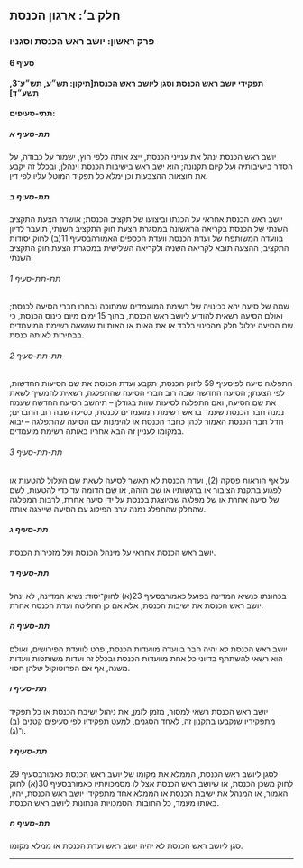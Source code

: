## חלק ב׳: ארגון הכנסת

### פרק ראשון: יושב ראש הכנסת וסגניו

#### סעיף 6

**תפקידי יושב ראש הכנסת וסגן ליושב ראש הכנסת[תיקון: תש״ע, תש״ע־3, תשע״ד]**



#### תתי-סעיפים:

##### תת-סעיף א

יושב ראש 
הכנסת ינהל את ענייני הכנסת, ייצג אותה כלפי חוץ, ישמור על כבודה, על הסדר 
בישיבותיה ועל קיום תקנונה; הוא ישב ראש בישיבות הכנסת וינהלן, ובכלל זה 
יקבע את תוצאות ההצבעות וכן ימלא כל תפקיד המוטל עליו לפי דין.

##### תת-סעיף ב

יושב ראש 
הכנסת אחראי על הכנתו וביצועו של תקציב הכנסת; אושרה הצעת התקציב השנתי של 
הכנסת בקריאה הראשונה במסגרת הצעת חוק התקציב השנתי, תועבר לדיון בוועדה 
המשותפת של ועדת הכנסת וועדת הכספים האמורהבסעיף 11(ב) לחוק יסודות התקציב; ההצעה תובא לקריאה השניה ולקריאה השלישית במסגרת הצעת חוק התקציב השנתי.

###### תת-תת-סעיף 1

שמה של סיעה יהא ככינויה של רשימת המועמדים שמתוכה נבחרו חברי הסיעה 
לכנסת; ואולם הסיעה רשאית להודיע ליושב ראש הכנסת, בתוך 15 ימים מיום כינוס
 הכנסת, כי שם הסיעה יכלול חלק מהכינוי בלבד או את האות או האותיות שנשאה 
רשימת המועמדים בבחירות לאותה כנסת.

###### תת-תת-סעיף 2

התפלגה סיעה לפיסעיף 59 לחוק הכנסת,
 תקבע ועדת הכנסת את שם הסיעות החדשות, לפי הצעתן; הסיעה החדשה שבה רוב 
חברי הסיעה שהתפלגה, רשאית להמשיך לשאת את שם הסיעה, ואם התפלגה לסיעות 
שוות בגודלן – תיחשב הסיעה החדשה שעמה נמנה חבר הכנסת שעמד בראש רשימת 
המועמדים לכנסת, כסיעה שבה רוב החברים; חדל חבר הכנסת האמור לכהן כחבר 
הכנסת או להימנות עם הסיעה שהתפלגה – יבוא במקומו לעניין זה הבא אחריו 
באותה רשימת מועמדים.

###### תת-תת-סעיף 3

על אף 
הוראות פסקה (2), ועדת הכנסת לא תאשר לסיעה לשאת שם העלול להטעות או לפגוע 
בתקנת הציבור או ברגשותיו או שם הזהה, או שם הדומה עד כדי להטעות, לשם של 
סיעה אחרת או של מפלגה שמיוצגת בכנסת על ידי סיעה אחרת, לרבות המפלגה שהחלק
 שהתפלג נמנה ערב הפילוג עם הסיעה שייצגה אותה.

##### תת-סעיף ג

יושב ראש הכנסת אחראי על מינהל הכנסת ועל מזכירות הכנסת.

##### תת-סעיף ד

בכהונתו כנשיא המדינה בפועל כאמורבסעיף 23(א) לחוק־יסוד: נשיא המדינה, לא ינהל יושב ראש הכנסת את ישיבות הכנסת, אלא אם כן החליטה ועדת הכנסת אחרת.

##### תת-סעיף ה

יושב ראש 
הכנסת לא יהיה חבר בוועדה מוועדות הכנסת, פרט לוועדת הפירושים, ואולם הוא 
רשאי להשתתף בדיוני כל אחת מוועדות הכנסת ובכלל זה ועדות משותפות וועדות 
משנה, אף אם הפרוטוקול שלהן חסוי.

##### תת-סעיף ו

יושב ראש 
הכנסת רשאי למסור, מזמן לזמן, את ניהול ישיבת הכנסת או כל תפקיד מתפקידיו 
שנקבעו בתקנון זה, לאחד הסגנים, למעט תפקידיו לפי סעיפים קטנים (ב) ו־(ג).

##### תת-סעיף ז

לסגן ליושב ראש הכנסת, הממלא את מקומו של יושב ראש הכנסת כאמורבסעיף 29 לחוק משכן הכנסת, או שיושב ראש הכנסת אצל לו מסמכויותיו כאמורבסעיף 30(א) לחוק האמור, או המנהל את ישיבת הכנסת או הממלא אחד מתפקידי יושב ראש הכנסת, יהיו, באותו מעמד, כל החובות והסמכויות הנתונות ליושב ראש הכנסת.

##### תת-סעיף ח

סגן ליושב ראש הכנסת לא יהיה יושב ראש ועדת הכנסת או ממלא מקומו.

----

